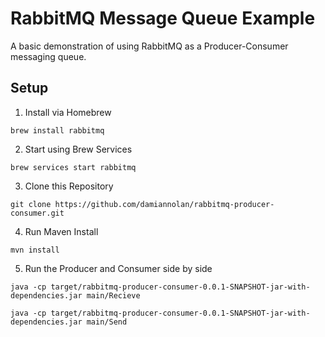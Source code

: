 # RabbitMQ Message Queue Example

A basic demonstration of using RabbitMQ as a Producer-Consumer messaging queue.

## Setup

1. Install via Homebrew

```
brew install rabbitmq
```

2. Start using Brew Services

```
brew services start rabbitmq
```

3. Clone this Repository

```
git clone https://github.com/damiannolan/rabbitmq-producer-consumer.git
```

4. Run Maven Install

```
mvn install
```

5. Run the Producer and Consumer side by side

```
java -cp target/rabbitmq-producer-consumer-0.0.1-SNAPSHOT-jar-with-dependencies.jar main/Recieve
```

```
java -cp target/rabbitmq-producer-consumer-0.0.1-SNAPSHOT-jar-with-dependencies.jar main/Send
```